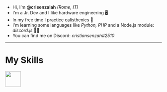 -  Hi, I’m **@crisenzalah** *(Rome, IT)*
-  I'm a Jr. Dev and I like hardware engineering 🖥️
-  In my free time I practice calisthenics 🍃
-  I'm learning some languages like *Python, PHP* and a Node.js module: *discord.js* 👨‍💻
-  You can find me on Discord: *cristiansenzah#2510*
________________________________________________________________________________________________________________________________________________________________

# My Skills

<a href="https://javascript.com"> <img src="https://upload.wikimedia.org/wikipedia/commons/thumb/6/6a/JavaScript-logo.png/240px-JavaScript-logo.png" width="50" height="50">
 








                        
